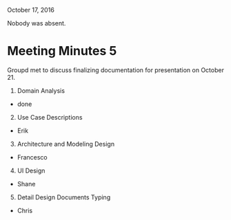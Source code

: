 October 17, 2016  

Nobody was absent.  

# Meeting Minutes 5  

Groupd met to discuss finalizing documentation for presentation on October 21.  
1. Domain Analysis  
  - done  
2. Use Case Descriptions  
  - Erik  
3. Architecture and Modeling Design  
  - Francesco  
4. UI Design  
  - Shane  
5. Detail Design Documents Typing  
 - Chris  
